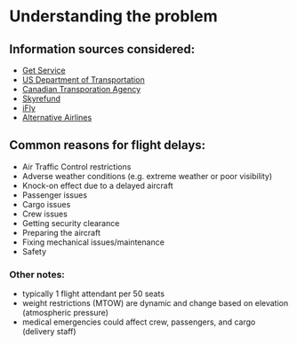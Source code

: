 # Understanding the problem

## Information sources considered:

- [Get Service](https://www.getservice.com/blog/why-is-my-flight-delayed/)
- [US Department of Transportation](https://www.transtats.bts.gov/OT_Delay/OT_DelayCause1.asp?20=E)
- [Canadian Transporation Agency](https://otc-cta.gc.ca/eng/publication/flight-delays-and-cancellations-a-guide)
- [Skyrefund](https://skyrefund.com/en/blog/ten-reasons-for-flight-delays)
- [iFly](https://www.ifly.com/flying-info-and-tips/flight-delay-causes)
- [Alternative Airlines](https://www.alternativeairlines.com/blog/flight-delay-causes)

## Common reasons for flight delays:

- Air Traffic Control restrictions
- Adverse weather conditions (e.g. extreme weather or poor visibility)
- Knock-on effect due to a delayed aircraft
- Passenger issues
- Cargo issues
- Crew issues
- Getting security clearance
- Preparing the aircraft
- Fixing mechanical issues/maintenance
- Safety

### Other notes:

- typically 1 flight attendant per 50 seats
- weight restrictions (MTOW) are dynamic and change based on elevation (atmospheric pressure)
- medical emergencies could affect crew, passengers, and cargo (delivery staff)
